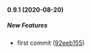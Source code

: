 #### 0.9.1 (2020-08-20)

##### New Features

*  first commit ([92eeb155](https://github.com/IgorSzyporyn/plop-scaffold/commit/92eeb155a3a73c6c3633e85174490655597a5048))

